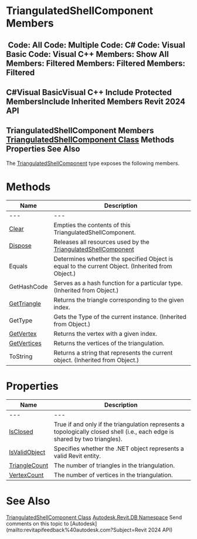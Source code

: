 # TriangulatedShellComponent Members

﻿
 Code: All Code: Multiple Code: C# Code: Visual Basic Code: Visual C++  Members: Show All Members: Filtered Members: Filtered Members: Filtered   
---  
C#Visual BasicVisual C++
Include Protected MembersInclude Inherited Members
Revit 2024 API  
---  
TriangulatedShellComponent Members  
[TriangulatedShellComponent Class](d3883d3e-bacf-6896-fb01-96d0dafe266c.md "TriangulatedShellComponent Class") Methods Properties See Also  
---  
The [TriangulatedShellComponent](d3883d3e-bacf-6896-fb01-96d0dafe266c.md "TriangulatedShellComponent Class") type exposes the following members.
# Methods
| Name | Description |
| --- | --- |
| --- | --- | --- |
| [Clear](52d0d704-a437-aaea-c495-734e2c7ffa8f.md "Clear Method") | Empties the contents of this TriangulatedShellComponent. |
| [Dispose](473c63e9-6ee4-e8a1-052c-c8c2cf8ad5b0.md "Dispose Method") | Releases all resources used by the [TriangulatedShellComponent](d3883d3e-bacf-6896-fb01-96d0dafe266c.md "TriangulatedShellComponent Class") |
| Equals | Determines whether the specified Object is equal to the current Object. (Inherited from Object.) |
| GetHashCode | Serves as a hash function for a particular type.  (Inherited from Object.) |
| [GetTriangle](dfc40de3-d27b-45b8-1539-0ca682316592.md "GetTriangle Method") | Returns the triangle corresponding to the given index. |
| GetType | Gets the Type of the current instance. (Inherited from Object.) |
| [GetVertex](0dcf5d72-c570-9ec0-c374-a4f7b4c3274b.md "GetVertex Method") | Returns the vertex with a given index. |
| [GetVertices](0c151904-c915-7eda-9939-9e16dbf42133.md "GetVertices Method") | Returns the vertices of the triangulation. |
| ToString | Returns a string that represents the current object. (Inherited from Object.) |

# Properties
| Name | Description |
| --- | --- |
| --- | --- | --- |
| [IsClosed](13b4fda8-4ec3-2a0d-1e31-f1692c08c067.md "IsClosed Property") | True if and only if the triangulation represents a topologically closed shell (i.e., each edge is shared by two triangles). |
| [IsValidObject](6e254a40-998b-7473-b219-d498b9874176.md "IsValidObject Property") | Specifies whether the .NET object represents a valid Revit entity. |
| [TriangleCount](f9cce633-ba6a-2441-528a-be064372f15f.md "TriangleCount Property") | The number of triangles in the triangulation. |
| [VertexCount](0c34fc54-c60b-f974-6781-8d2471c6d8e2.md "VertexCount Property") | The number of vertices in the triangulation. |

# See Also
[TriangulatedShellComponent Class](d3883d3e-bacf-6896-fb01-96d0dafe266c.md "TriangulatedShellComponent Class")
[Autodesk.Revit.DB Namespace](87546ba7-461b-c646-cbb1-2cb8f5bff8b2.md "Autodesk.Revit.DB Namespace")
Send comments on this topic to [Autodesk](mailto:revitapifeedback%40autodesk.com?Subject=Revit 2024 API)